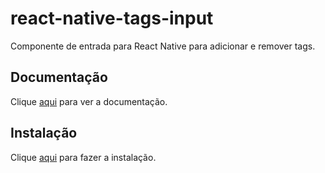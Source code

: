 # react-native-tags-input

Componente de entrada para React Native para adicionar e remover tags.

## Documentação

Clique [aqui](https://github.com/jimmybengtsson/react-native-tags-input) para ver a documentação.

## Instalação

Clique [aqui](https://www.npmjs.com/package/react-native-tags-input) para fazer a instalação.